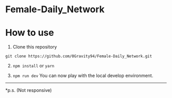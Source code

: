 # Female-Daily_Network


# How to use

1. Clone this repository

```
git clone https://github.com/0Gravity94/Female-Daily_Network.git
```

2. `npm install` or `yarn`

3. `npm run dev` You can now play with the local develop environment.
---

*p.s. (Not responsive)

